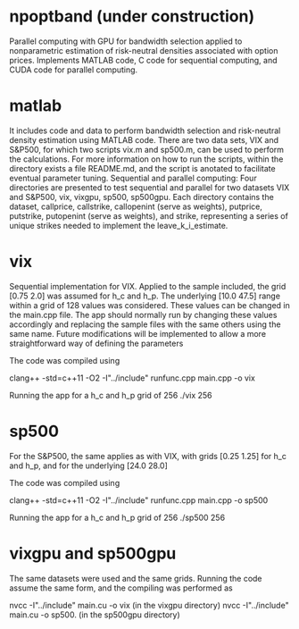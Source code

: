 # npoptband (under construction)

Parallel computing with GPU for bandwidth selection applied to nonparametric estimation of risk-neutral densities associated with option prices.
Implements MATLAB code, C code for sequential computing, and CUDA code for parallel computing.

# matlab

It includes code and data to perform bandwidth selection and risk-neutral density estimation using MATLAB code. There are two data sets, VIX and S&P500, for which two scripts vix.m and sp500.m, can be used to perform the calculations. For more information on how to run the scripts, within the directory exists a file README.md, and the script is anotated to facilitate eventual parameter tuning.
Sequential and parallel computing: Four directories are presented to test sequential and parallel for two datasets VIX and S&P500, vix, vixgpu, sp500, sp500gpu. Each directory contains the dataset, callprice, callstrike, callopenint (serve as weights), putprice, putstrike, putopenint (serve as weights), and strike, representing a series of unique strikes needed to implement the leave_k_i_estimate.

# vix

Sequential implementation for VIX. Applied to the sample included, the grid [0.75 2.0] was assumed for h_c and h_p. The underlying [10.0 47.5] range within a grid of 128 values was considered. These values can be changed in the main.cpp file. The app should normally run by changing these values accordingly and replacing the sample files with the same others using the same name. Future modifications will be implemented to allow a more straightforward way of defining the parameters

The code was compiled using

clang++ -std=c++11 -O2 -I"../include" runfunc.cpp main.cpp -o vix

Running the app for a h_c and h_p grid of 256
./vix 256

# sp500

For the S&P500, the same applies as with VIX, with grids [0.25 1.25] for h_c and h_p, and for the underlying [24.0 28.0]

The code was compiled using

clang++ -std=c++11 -O2 -I"../include" runfunc.cpp main.cpp -o sp500

Running the app for a h_c and h_p grid of 256
./sp500 256

# vixgpu and sp500gpu

The same datasets were used and the same grids. Running the code assume the same form, and the compiling was
performed as

nvcc -I"../include" main.cu -o vix          (in the vixgpu directory)
nvcc -I"../include" main.cu -o sp500.       (in the sp500gpu directory)



